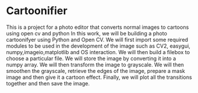# Cartoonifier
This is a project for a photo editor that converts normal images to cartoons using open cv and python
In this work, we will be building a photo cartoonifyer using Python and Open CV.
We will first import some required modules to be used in the development of the image such as CV2, easygui, numpy,imageio,matplotlib and OS interaction. 
We will then build a filebox to choose a particular file. We will store the image by converting it into a numpy array. We will then transform the image to grayscale. 
We will then smoothen the grayscale, retrieve the edges of the image, prepare a mask image and then give it a cartoon effect. 
Finally, we will plot all the transitions together and then save the image.
